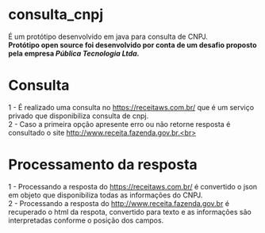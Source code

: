 # consulta_cnpj
É um protótipo desenvolvido em java para consulta de CNPJ.<br>
<b>Protótipo open source foi desenvolvido por conta de um desafio proposto pela empresa <i>Pública Tecnologia Ltda.</i></b><br>

# Consulta
1 - É realizado uma consulta no https://receitaws.com.br/ que é um serviço privado que disponibiliza consulta de cnpj.<br>
2 - Caso a primeira opção apresente erro ou não retorne resposta é consultado o site http://www.receita.fazenda.gov.br.<br>

# Processamento da resposta
1 - Processando a resposta do https://receitaws.com.br/ é convertido o json em objeto que disponibiliza todas as informações do CNPJ.<br>
2 - Processando a resposta do http://www.receita.fazenda.gov.br é recuperado o html da respota, convertido para texto e as informações
são interpretadas conforme o posição dos campos.<br>
